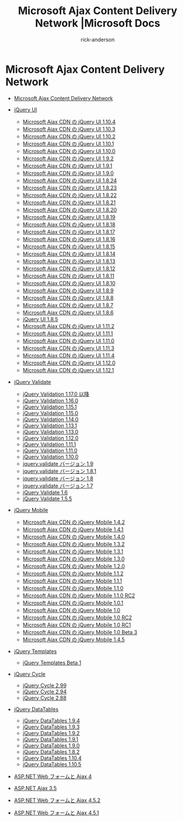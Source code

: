 ﻿---
uid: ajax/cdn/index
title: Microsoft Ajax Content Delivery Network |Microsoft Docs
author: rick-anderson
description: ''
ms.author: riande
ms.date: 10/14/2017
ms.assetid: fc98bde7-484a-4191-bba2-04d29551cb8f
msc.legacyurl: ''
msc.type: content
ms.openlocfilehash: a9b1c8122109075bf54678a1d4172b83dc34960a
ms.sourcegitcommit: 45ac74e400f9f2b7dbded66297730f6f14a4eb25
ms.translationtype: MT
ms.contentlocale: ja-JP
ms.lasthandoff: 08/16/2018
ms.locfileid: "48254512"
---
<a name="microsoft-ajax-content-delivery-network"></a>Microsoft Ajax Content Delivery Network
====================
- [Microsoft Ajax Content Delivery Network](overview.md)
- [jQuery UI](jquery-ui/index.md)

    - [Microsoft Ajax CDN の jQuery UI 1.10.4](jquery-ui/cdnjqueryui1104.md)
    - [Microsoft Ajax CDN の jQuery UI 1.10.3](jquery-ui/cdnjqueryui1103.md)
    - [Microsoft Ajax CDN の jQuery UI 1.10.2](jquery-ui/cdnjqueryui1102.md)
    - [Microsoft Ajax CDN の jQuery UI 1.10.1](jquery-ui/cdnjqueryui1101.md)
    - [Microsoft Ajax CDN の jQuery UI 1.10.0](jquery-ui/cdnjqueryui1100.md)
    - [Microsoft Ajax CDN の jQuery UI 1.9.2](jquery-ui/cdnjqueryui192.md)
    - [Microsoft Ajax CDN の jQuery UI 1.9.1](jquery-ui/cdnjqueryui191.md)
    - [Microsoft Ajax CDN の jQuery UI 1.9.0](jquery-ui/cdnjqueryui190.md)
    - [Microsoft Ajax CDN の jQuery UI 1.8.24](jquery-ui/cdnjqueryui1824.md)
    - [Microsoft Ajax CDN の jQuery UI 1.8.23](jquery-ui/cdnjqueryui1823.md)
    - [Microsoft Ajax CDN の jQuery UI 1.8.22](jquery-ui/cdnjqueryui1822.md)
    - [Microsoft Ajax CDN の jQuery UI 1.8.21](jquery-ui/cdnjqueryui1821.md)
    - [Microsoft Ajax CDN の jQuery UI 1.8.20](jquery-ui/cdnjqueryui1820.md)
    - [Microsoft Ajax CDN の jQuery UI 1.8.19](jquery-ui/cdnjqueryui1819.md)
    - [Microsoft Ajax CDN の jQuery UI 1.8.18](jquery-ui/cdnjqueryui1818.md)
    - [Microsoft Ajax CDN の jQuery UI 1.8.17](jquery-ui/cdnjqueryui1817.md)
    - [Microsoft Ajax CDN の jQuery UI 1.8.16](jquery-ui/cdnjqueryui1816.md)
    - [Microsoft Ajax CDN の jQuery UI 1.8.15](jquery-ui/cdnjqueryui1815.md)
    - [Microsoft Ajax CDN の jQuery UI 1.8.14](jquery-ui/cdnjqueryui1814.md)
    - [Microsoft Ajax CDN の jQuery UI 1.8.13](jquery-ui/cdnjqueryui1813.md)
    - [Microsoft Ajax CDN の jQuery UI 1.8.12](jquery-ui/cdnjqueryui1812.md)
    - [Microsoft Ajax CDN の jQuery UI 1.8.11](jquery-ui/cdnjqueryui1811.md)
    - [Microsoft Ajax CDN の jQuery UI 1.8.10](jquery-ui/cdnjqueryui1910.md)
    - [Microsoft Ajax CDN の jQuery UI 1.8.9](jquery-ui/cdnjqueryui189.md)
    - [Microsoft Ajax CDN の jQuery UI 1.8.8](jquery-ui/cdnjqueryui188.md)
    - [Microsoft Ajax CDN の jQuery UI 1.8.7](jquery-ui/cdnjqueryui187.md)
    - [Microsoft Ajax CDN の jQuery UI 1.8.6](jquery-ui/cdnjqueryui186.md)
    - [jQuery UI 1.8.5](jquery-ui/cdnjqueryui185.md)
    - [Microsoft Ajax CDN の jQuery UI 1.11.2](jquery-ui/cdnjqueryui1112.md)
    - [Microsoft Ajax CDN の jQuery UI 1.11.1](jquery-ui/cdnjqueryui1111.md)
    - [Microsoft Ajax CDN の jQuery UI 1.11.0](jquery-ui/cdnjqueryui1110.md)
    - [Microsoft Ajax CDN の jQuery UI 1.11.3](jquery-ui/cdnjqueryui1113.md)
    - [Microsoft Ajax CDN の jQuery UI 1.11.4](jquery-ui/cdnjqueryui1114.md)
    - [Microsoft Ajax CDN の jQuery UI 1.12.0](jquery-ui/cdnjqueryui1120.md)
    - [Microsoft Ajax CDN の jQuery UI 1.12.1](jquery-ui/cdnjqueryui1121.md)
- [jQuery Validate](jquery-validate/index.md)

    - [jQuery Validation 1.17.0 以降](jquery-validate/cdnjqueryvalidate1170.md)
    - [jQuery Validation 1.16.0](jquery-validate/cdnjqueryvalidate1160.md)
    - [jQuery Validation 1.15.1](jquery-validate/cdnjqueryvalidate1151.md)
    - [jQuery Validation 1.15.0](jquery-validate/cdnjqueryvalidate1150.md)
    - [jQuery Validation 1.14.0](jquery-validate/cdnjqueryvalidate1140.md)
    - [jQuery Validation 1.13.1](jquery-validate/cdnjqueryvalidate1131.md)
    - [jQuery Validation 1.13.0](jquery-validate/cdnjqueryvalidate1130.md)
    - [jQuery Validation 1.12.0](jquery-validate/cdnjqueryvalidate1120.md)
    - [jQuery Validation 1.11.1](jquery-validate/cdnjqueryvalidate1111.md)
    - [jQuery Validation 1.11.0](jquery-validate/cdnjqueryvalidate111.md)
    - [jQuery Validation 1.10.0](jquery-validate/cdnjqueryvalidate110.md)
    - [jquery.validate バージョン 1.9](jquery-validate/cdnjqueryvalidate19.md)
    - [jquery.validate バージョン 1.8.1](jquery-validate/cdnjqueryvalidate181.md)
    - [jquery.validate バージョン 1.8](jquery-validate/cdnjqueryvalidate18.md)
    - [jquery.validate バージョン 1.7](jquery-validate/cdnjqueryvalidate17.md)
    - [jQuery Validate 1.6](jquery-validate/cdnjqueryvalidate16.md)
    - [jQuery Validate 1.5.5](jquery-validate/cdnjqueryvalidate155.md)
- [jQuery Mobile](jquery-mobile/index.md)

    - [Microsoft Ajax CDN の jQuery Mobile 1.4.2](jquery-mobile/cdnjquerymobile142.md)
    - [Microsoft Ajax CDN の jQuery Mobile 1.4.1](jquery-mobile/cdnjquerymobile141.md)
    - [Microsoft Ajax CDN の jQuery Mobile 1.4.0](jquery-mobile/cdnjquerymobile140.md)
    - [Microsoft Ajax CDN の jQuery Mobile 1.3.2](jquery-mobile/cdnjquerymobile132.md)
    - [Microsoft Ajax CDN の jQuery Mobile 1.3.1](jquery-mobile/cdnjquerymobile131.md)
    - [Microsoft Ajax CDN の jQuery Mobile 1.3.0](jquery-mobile/cdnjquerymobile130.md)
    - [Microsoft Ajax CDN の jQuery Mobile 1.2.0](jquery-mobile/cdnjquerymobile120.md)
    - [Microsoft Ajax CDN の jQuery Mobile 1.1.2](jquery-mobile/cdnjquerymobile112.md)
    - [Microsoft Ajax CDN の jQuery Mobile 1.1.1](jquery-mobile/cdnjquerymobile111.md)
    - [Microsoft Ajax CDN の jQuery Mobile 1.1.0](jquery-mobile/cdnjquerymobile110.md)
    - [Microsoft Ajax CDN の jQuery Mobile 1.1.0 RC2](jquery-mobile/cdnjquerymobile110rc2.md)
    - [Microsoft Ajax CDN の jQuery Mobile 1.0.1](jquery-mobile/cdnjquerymobile101.md)
    - [Microsoft Ajax CDN の jQuery Mobile 1.0](jquery-mobile/cdnjquerymobile10.md)
    - [Microsoft Ajax CDN の jQuery Mobile 1.0 RC2](jquery-mobile/cdnjquerymobile10rc2.md)
    - [Microsoft Ajax CDN の jQuery Mobile 1.0 RC1](jquery-mobile/cdnjquerymobile10rc1.md)
    - [Microsoft Ajax CDN の jQuery Mobile 1.0 Beta 3](jquery-mobile/cdnjquerymobile10b3.md)
    - [Microsoft Ajax CDN の jQuery Mobile 1.4.5](jquery-mobile/cdnjquerymobile145.md)
- [jQuery Templates](jquery-templates/index.md)

    - [jQuery Templates Beta 1](jquery-templates/cdnjquerytemplatesbeta1.md)
- [jQuery Cycle](jquery-cycle/index.md)

    - [jQuery Cycle 2.99](jquery-cycle/cdnjquerycycle299.md)
    - [jQuery Cycle 2.94](jquery-cycle/cdnjquerycycle294.md)
    - [jQuery Cycle 2.88](jquery-cycle/cdnjquerycycle288.md)
- [jQuery DataTables](jquery-datatables/index.md)

    - [jQuery DataTables 1.9.4](jquery-datatables/cdnjquerydatatables194.md)
    - [jQuery DataTables 1.9.3](jquery-datatables/cdnjquerydatatables193.md)
    - [jQuery DataTables 1.9.2](jquery-datatables/cdnjquerydatatables192.md)
    - [jQuery DataTables 1.9.1](jquery-datatables/cdnjquerydatatables191.md)
    - [jQuery DataTables 1.9.0](jquery-datatables/cdnjquerydatatables190.md)
    - [jQuery DataTables 1.8.2](jquery-datatables/cdnjquerydatatables182.md)
    - [jQuery DataTables 1.10.4](jquery-datatables/cdnjquerydatatables104.md)
    - [jQuery DataTables 1.10.5](jquery-datatables/cdnjquerydatatables105.md)
- [ASP.NET Web フォームと Ajax 4](cdnajax4.md)
- [ASP.NET Ajax 3.5](cdnajax35.md)
- [ASP.NET Web フォームと Ajax 4.5.2](cdnajax452.md)
- [ASP.NET Web フォームと Ajax 4.5.1](cdnajax451.md)
